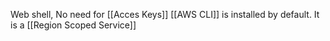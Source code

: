 Web shell, No need for [[Acces Keys]]
[[AWS CLI]] is installed by default.
It is a [[Region Scoped Service]]